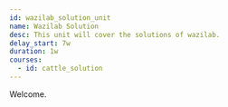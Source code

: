 ```yaml
---
id: wazilab_solution_unit
name: Wazilab Solution
desc: This unit will cover the solutions of wazilab.
delay_start: 7w
duration: 1w
courses:
  - id: cattle_solution
---
```


Welcome.